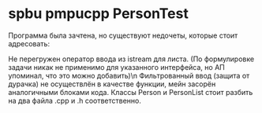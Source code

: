 # spbu pmpucpp PersonTest
Программа была зачтена, но существуют недочеты, которые стоит адресовать:

Не перегружен оператор ввода из istream для листа. (По формулировке задачи никак не применимо для указанного интерфейса, но АП упоминал, что это можно добавить)\n
Фильтрованный ввод (защита от дурачка) не осуществлён в качестве функции, мейн засорён аналогичными блоками кода.
Классы Person и PersonList стоит разбить на два файла .cpp и .h соответственно.
